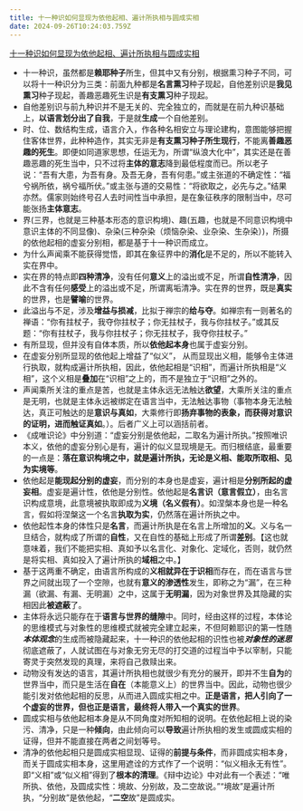 ```yaml
---
title: 十一种识如何显现为依他起相、遍计所执相与圆成实相
date: 2024-09-26T10:24:03.759Z
---
```



[十一种识如何显现为依他起相、遍计所执相与圆成实相](https://mp.weixin.qq.com/s?__biz=Mzg2NzY2ODgzMQ==&mid=2247485811&idx=1&sn=95f2daf43b99f07f8e01b9800b656f96&scene=58&subscene=0)
- 十一种识，虽然都是**赖耶种子**所生，但其中又有分别，根据熏习种子不同，可以将十一种识分为三类：前面九种都是**名言熏习**种子现起，自他差别识是**我见熏习**种子现起，善趣恶趣死生识是**有支熏习**种子现起。
- 自他差别识与前九种识并不是无关的、完全独立的，而就是在前九种识基础上，**以语言划分出了自我**，于是就**生成**一个自他差别。
- 时、位、数结构生成，语言介入，作各种名相安立与理论建构，意图能够把握住客体世界，此种种造作，其实无非是**有支熏习种子所生现行**，不能离**善趣恶趣的死生**。即便如同道家思想，任运无为，所谓“纵浪大化中”，其实还是在善趣恶趣的死生当中，只不过将**主体的意志**降到最低程度而已。所以老子说：“吾有大患，为吾有身。及吾无身，吾有何患。”或主张道的不确定性：“福兮祸所依，祸兮福所伏。”或主张与道的交易性：“将欲取之，必先与之。”结果亦然。儒家则始终号召人去时间性当中承担，是在象征秩序的限制当中，尽可能张扬**主体意志**。
- 界(三界，也就是三种基本形态的意识构境)、趣(五趣，也就是不同意识构境中意识主体的不同显像)、杂染(三种杂染（烦恼杂染、业杂染、生杂染）)，所摄的依他起相的虚妄分别相，都是基于十一种识而成立。
- 为什么声闻乘不能获得觉悟，即其在象征界中的**消化**是不足的，所以不能转入实在界中。
- 实在界的特点即**四种清净**，没有任何**意义**上的溢出或不足，所谓**自性清净**，因此不含有任何**感受**上的溢出或不足，所谓离垢清净。实在界的世界，既是**真实**的世界，也是**譬喻**的世界。
- 此溢出与不足，涉及**增益与损减**，比拟于禅宗的**给与夺**。如禅宗有一则著名的禅语：“你有拄杖子，我夺你拄杖子；你无拄杖子，我与你拄杖子。”或其反题：“你有拄杖子，我与你拄杖子；你无拄杖子，我夺你拄杖子。”
- 有所显现，但并没有自体本质，所以**依他起本身**也属于虚妄分别。
- 在虚妄分别所显现的依他起上增益了“似义”， 从而显现出义相，能够令主体进行执取，就构成遍计所执相，因此，依他起相是“识相”，而遍计所执相是“义相”，这个义相是**叠加**在“识相”之上的，而不是独立于“识相”之外的。
- 声闻乘所关注的重点是苦，也就是主体永远无法触达**欲望**，大乘所关注的重点是无明，也就是主体永远被绑定在语言当中，无法触达事物（事物本身无法触达，真正可触达的是**意识与真如**，大乘修行即**扬弃事物的表象，而获得对意识的证明，进而触证真如**。）。后者广义上可以涵括前者。
- 《成唯识论》中分别道：“虚妄分别是依他起，二取名为遍计所执。”按照唯识本义，依他的虚妄分别心是有，遍计的似义显现境是无。而归根结底，最重要的一点是：**落在意识构境之中，就是遍计所执，无论是义相、能取所取相、见为实境等**。
- 依他起是**能现起分别的虚妄**，而分别的本身也是虚妄，遍计相是**分别所起的虚妄相**。虚妄是遍计性，依他是分别性。依他起是**名言识（意言假立）**，由名言识构成意境，此意境被执取即成为**义境（名义假有）**。如涅槃本身也是一种名言，假如将涅槃这一个名言**执取为实**，仍然落在遍计所执之中。
- 依他起性本身的体性只是**名言**，而遍计所执是在名言上所增加的**义**。义与名一旦结合，就构成了所谓的**自性**，又在自性的基础上形成了所谓**差别**。【这也就意味着，我们不能把实相、真如予以名言化、对象化、定域化，否则，就仍然是将实相、真如投入了遍计所执的**域相**之中。】 
- 基于这两重不确定，由语言所构成的**义相就异在于识相**而存在，而在语言与世界之间就出现了一个空隙，也就有**意义的渗透性**发生，即称之为“漏”，在三种漏（欲漏、有漏、无明漏）之中，这属于**无明漏**，因为对象世界及其隐藏的实相因此**被遮蔽**了。
- 主体将永远只能存在于**语言与世界的缝隙**中。同时，经由这样的过程，本体论的思维模式与对象性的思维模式就被完全建立起来，不但阿赖耶识的第一性随***本体观念***的生成而被隐藏起来，十一种识的依他起相的识性也被***对象性的迷思***彻底遮蔽了，人就试图在与对象无穷无尽的打交道的过程当中予以宰制，只能寄灵于突然发现的真理，来将自己救赎出来。
- 动物没有发达的语言，其遍计所执相也就很少有充分的展开，即并不生**自为**的世界当中，而只是生活在**自在**（本能意义上）的世界当中。因此，动物也很少能引发对依他起相的反思，从而进入圆成实相之中。**正是语言，把人引向了一个虚妄的世界，但也正是语言，最终将人带入一个真实的世界**。
- 圆成实相与依他起相本身是从不同角度对所知相的说明。在依他起相上说的染污、清净，只是一种**倾向**，由此倾向可以**导致**遍计所执相的发生或圆成实相的证得，但并不能直接在两者之间划等号。
- 清净的依他起相只是圆成实相显现、证得的**前提与条件**，而非圆成实相本身，而关于圆成实相本身，这里用遮诠的方式作了一个说明：“似义相永无有性”。即“义相”或“似义相”得到了**根本的清理**。《辩中边论》中对此有一个表述：“唯所执、依他，及圆成实性：境故、分别故，及二空故说。”“境故”是遍计所执，“分别故”是依他起，“**二空**故”是圆成实。
